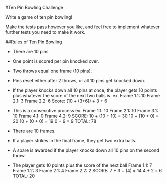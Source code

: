 #Ten Pin Bowling Challenge

Write a game of ten pin bowling!

Make the tests pass however you like, and feel free to implement whatever further tests you need to make it work.

##Rules of Ten Pin Bowling

* There are 10 pins
* One point is scored per pin knocked over.
* Two throws equal one frame (10 pins).
* Pins reset either after 2 throws, or all 10 pins get knocked down.
* If the player knocks down all 10 pins at once, the player gets 10 points plus whatever the score of the next two balls is.
    ex.
    Frame 1.1: 10
    Frame 2.1: 3
    Frame 2.2: 6
    Score: (10 + (3+6)) + 3 + 6

* This is a consecutive process
    ex.
    Frame 1.1: 10
    Frame 2.1: 10
    Frame 3.1: 10
    Frame 4.1: 0
    Frame 4.2: 9
    SCORE:
    10 + (10 + 10) = 30
    10 + (10 + 0) = 20
    10 + (0 + 0) = 19
    0 + 9 = 9
    TOTAL: 78

* There are 10 frames.
* If a player strikes in the final frame, they get two extra balls.

* A spare is awarded if the player knocks down all 10 pins on the second throw.
* The player gets 10 points plus the score of the next ball
    Frame 1.1: 7
    Frame 1.2: 3
    Frame 2.1: 4
    Frame 2.2: 2
    SCORE:
    7 + 3 + (4) = 14
    4 + 2 = 6
    TOTAL: 20
